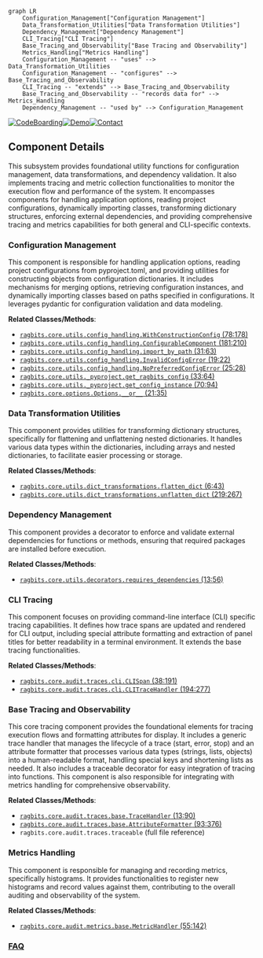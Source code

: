 ```mermaid
graph LR
    Configuration_Management["Configuration Management"]
    Data_Transformation_Utilities["Data Transformation Utilities"]
    Dependency_Management["Dependency Management"]
    CLI_Tracing["CLI Tracing"]
    Base_Tracing_and_Observability["Base Tracing and Observability"]
    Metrics_Handling["Metrics Handling"]
    Configuration_Management -- "uses" --> Data_Transformation_Utilities
    Configuration_Management -- "configures" --> Base_Tracing_and_Observability
    CLI_Tracing -- "extends" --> Base_Tracing_and_Observability
    Base_Tracing_and_Observability -- "records data for" --> Metrics_Handling
    Dependency_Management -- "used by" --> Configuration_Management
```
[![CodeBoarding](https://img.shields.io/badge/Generated%20by-CodeBoarding-9cf?style=flat-square)](https://github.com/CodeBoarding/CodeBoarding)[![Demo](https://img.shields.io/badge/Try%20our-Demo-blue?style=flat-square)](https://www.codeboarding.org/demo)[![Contact](https://img.shields.io/badge/Contact%20us%20-%20contact@codeboarding.org-lightgrey?style=flat-square)](mailto:contact@codeboarding.org)

## Component Details

This subsystem provides foundational utility functions for configuration management, data transformations, and dependency validation. It also implements tracing and metric collection functionalities to monitor the execution flow and performance of the system. It encompasses components for handling application options, reading project configurations, dynamically importing classes, transforming dictionary structures, enforcing external dependencies, and providing comprehensive tracing and metrics capabilities for both general and CLI-specific contexts.

### Configuration Management
This component is responsible for handling application options, reading project configurations from pyproject.toml, and providing utilities for constructing objects from configuration dictionaries. It includes mechanisms for merging options, retrieving configuration instances, and dynamically importing classes based on paths specified in configurations. It leverages pydantic for configuration validation and data modeling.


**Related Classes/Methods**:

- <a href="https://github.com/deepsense-ai/ragbits/blob/master/packages/ragbits-core/src/ragbits/core/utils/config_handling.py#L78-L178" target="_blank" rel="noopener noreferrer">`ragbits.core.utils.config_handling.WithConstructionConfig` (78:178)</a>
- <a href="https://github.com/deepsense-ai/ragbits/blob/master/packages/ragbits-core/src/ragbits/core/utils/config_handling.py#L181-L210" target="_blank" rel="noopener noreferrer">`ragbits.core.utils.config_handling.ConfigurableComponent` (181:210)</a>
- <a href="https://github.com/deepsense-ai/ragbits/blob/master/packages/ragbits-core/src/ragbits/core/utils/config_handling.py#L31-L63" target="_blank" rel="noopener noreferrer">`ragbits.core.utils.config_handling.import_by_path` (31:63)</a>
- <a href="https://github.com/deepsense-ai/ragbits/blob/master/packages/ragbits-core/src/ragbits/core/utils/config_handling.py#L19-L22" target="_blank" rel="noopener noreferrer">`ragbits.core.utils.config_handling.InvalidConfigError` (19:22)</a>
- <a href="https://github.com/deepsense-ai/ragbits/blob/master/packages/ragbits-core/src/ragbits/core/utils/config_handling.py#L25-L28" target="_blank" rel="noopener noreferrer">`ragbits.core.utils.config_handling.NoPreferredConfigError` (25:28)</a>
- <a href="https://github.com/deepsense-ai/ragbits/blob/master/packages/ragbits-core/src/ragbits/core/utils/_pyproject.py#L33-L64" target="_blank" rel="noopener noreferrer">`ragbits.core.utils._pyproject.get_ragbits_config` (33:64)</a>
- <a href="https://github.com/deepsense-ai/ragbits/blob/master/packages/ragbits-core/src/ragbits/core/utils/_pyproject.py#L70-L94" target="_blank" rel="noopener noreferrer">`ragbits.core.utils._pyproject.get_config_instance` (70:94)</a>
- <a href="https://github.com/deepsense-ai/ragbits/blob/master/packages/ragbits-core/src/ragbits/core/options.py#L21-L35" target="_blank" rel="noopener noreferrer">`ragbits.core.options.Options.__or__` (21:35)</a>


### Data Transformation Utilities
This component provides utilities for transforming dictionary structures, specifically for flattening and unflattening nested dictionaries. It handles various data types within the dictionaries, including arrays and nested dictionaries, to facilitate easier processing or storage.


**Related Classes/Methods**:

- <a href="https://github.com/deepsense-ai/ragbits/blob/master/packages/ragbits-core/src/ragbits/core/utils/dict_transformations.py#L6-L43" target="_blank" rel="noopener noreferrer">`ragbits.core.utils.dict_transformations.flatten_dict` (6:43)</a>
- <a href="https://github.com/deepsense-ai/ragbits/blob/master/packages/ragbits-core/src/ragbits/core/utils/dict_transformations.py#L219-L267" target="_blank" rel="noopener noreferrer">`ragbits.core.utils.dict_transformations.unflatten_dict` (219:267)</a>


### Dependency Management
This component provides a decorator to enforce and validate external dependencies for functions or methods, ensuring that required packages are installed before execution.


**Related Classes/Methods**:

- <a href="https://github.com/deepsense-ai/ragbits/blob/master/packages/ragbits-core/src/ragbits/core/utils/decorators.py#L13-L56" target="_blank" rel="noopener noreferrer">`ragbits.core.utils.decorators.requires_dependencies` (13:56)</a>


### CLI Tracing
This component focuses on providing command-line interface (CLI) specific tracing capabilities. It defines how trace spans are updated and rendered for CLI output, including special attribute formatting and extraction of panel titles for better readability in a terminal environment. It extends the base tracing functionalities.


**Related Classes/Methods**:

- <a href="https://github.com/deepsense-ai/ragbits/blob/master/packages/ragbits-core/src/ragbits/core/audit/traces/cli.py#L38-L191" target="_blank" rel="noopener noreferrer">`ragbits.core.audit.traces.cli.CLISpan` (38:191)</a>
- <a href="https://github.com/deepsense-ai/ragbits/blob/master/packages/ragbits-core/src/ragbits/core/audit/traces/cli.py#L194-L277" target="_blank" rel="noopener noreferrer">`ragbits.core.audit.traces.cli.CLITraceHandler` (194:277)</a>


### Base Tracing and Observability
This core tracing component provides the foundational elements for tracing execution flows and formatting attributes for display. It includes a generic trace handler that manages the lifecycle of a trace (start, error, stop) and an attribute formatter that processes various data types (strings, lists, objects) into a human-readable format, handling special keys and shortening lists as needed. It also includes a traceable decorator for easy integration of tracing into functions. This component is also responsible for integrating with metrics handling for comprehensive observability.


**Related Classes/Methods**:

- <a href="https://github.com/deepsense-ai/ragbits/blob/master/packages/ragbits-core/src/ragbits/core/audit/traces/base.py#L13-L90" target="_blank" rel="noopener noreferrer">`ragbits.core.audit.traces.base.TraceHandler` (13:90)</a>
- <a href="https://github.com/deepsense-ai/ragbits/blob/master/packages/ragbits-core/src/ragbits/core/audit/traces/base.py#L93-L376" target="_blank" rel="noopener noreferrer">`ragbits.core.audit.traces.base.AttributeFormatter` (93:376)</a>
- `ragbits.core.audit.traces.traceable` (full file reference)


### Metrics Handling
This component is responsible for managing and recording metrics, specifically histograms. It provides functionalities to register new histograms and record values against them, contributing to the overall auditing and observability of the system.


**Related Classes/Methods**:

- <a href="https://github.com/deepsense-ai/ragbits/blob/master/packages/ragbits-core/src/ragbits/core/audit/metrics/base.py#L55-L142" target="_blank" rel="noopener noreferrer">`ragbits.core.audit.metrics.base.MetricHandler` (55:142)</a>




### [FAQ](https://github.com/CodeBoarding/GeneratedOnBoardings/tree/main?tab=readme-ov-file#faq)